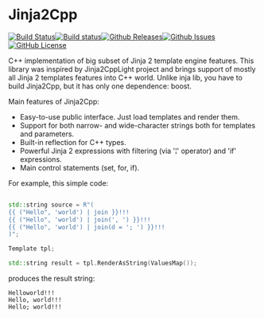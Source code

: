 # Jinja2Cpp

[![Build Status](https://travis-ci.org/flexferrum/Jinja2Cpp.svg?branch=master)](https://travis-ci.org/flexferrum/Jinja2Cpp)[![Build status](https://ci.appveyor.com/api/projects/status/qtgniyyg6fn8ich8/branch/master?svg=true)](https://ci.appveyor.com/project/flexferrum/Jinja2Cpp)[![Github Releases](https://img.shields.io/github/release/flexferrum/Jinja2Cpp.svg)](https://github.com/flexferrum/Jinja2Cpp/releases)[![Github Issues](https://img.shields.io/github/issues/flexferrum/Jinja2Cpp.svg)](http://github.com/flexferrum/Jinja2Cpp/issues)[![GitHub License](https://img.shields.io/badge/license-Mozilla-blue.svg)](https://raw.githubusercontent.com/flexferrum/Jinja2Cpp/master/LICENSE)

C++ implementation of big subset of Jinja 2 template engine features. This library was inspired by Jinja2CppLight project and brings support of mostly all Jinja 2 templates features into C++ world. Unlike inja lib, you have to build Jinja2Cpp, but it has only one dependence: boost.

Main features of Jinja2Cpp:
- Easy-to-use public interface. Just load templates and render them.
- Support for both narrow- and wide-character strings both for templates and parameters.
- Built-in reflection for C++ types.
- Powerful Jinja 2 expressions with filtering (via '¦' operator) and 'if' expressions.
- Main control statements (set, for, if).

For example, this simple code:
```c++

std::string source = R"(
{{ ("Hello", 'world') | join }}!!!
{{ ("Hello", 'world') | join(', ') }}!!!
{{ ("Hello", 'world') | join(d = '; ') }}!!!
)";

Template tpl;

std::string result = tpl.RenderAsString(ValuesMap());
```
produces the result string:

```
Helloworld!!!
Hello, world!!!
Hello; world!!!
```
